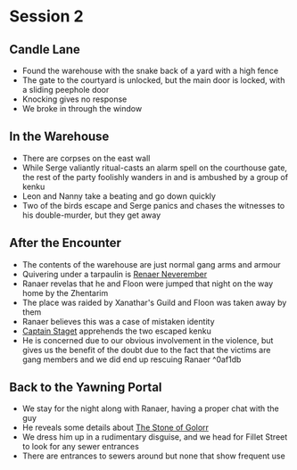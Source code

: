 # Session 2
## Candle Lane
- Found the warehouse with the snake back of a yard with a high fence
- The gate to the courtyard is unlocked, but the main door is locked, with a sliding peephole door
- Knocking gives no response
- We broke in through the window

## In the Warehouse
- There are corpses on the east wall
- While Serge valiantly ritual-casts an alarm spell on the courthouse gate, the rest of the party foolishly wanders in and is ambushed by a group of kenku
- Leon and Nanny take a beating and go down quickly
- Two of the birds escape and Serge panics and chases the witnesses to his double-murder, but they get away

## After the Encounter
- The contents of the warehouse are just normal gang arms and armour
- Quivering under a tarpaulin is [Renaer Neverember](../Character%20Notes/Non-Player%20Characters/Renaer%20Neverember.md)
- Ranaer revelas that he and Floon were jumped that night on the way home by the Zhentarim
- The place was raided by Xanathar's Guild and Floon was taken away by them
- Ranaer believes this was a case of mistaken identity
- [Captain Staget](../Character%20Notes/Non-Player%20Characters/Hyustus%20Staget.md) apprehends the two escaped kenku
- He is concerned due to our obvious involvement in the violence, but gives us the benefit of the doubt due to the fact that the victims are gang members and we did end up rescuing Ranaer ^0af1db

## Back to the Yawning Portal
- We stay for the night along with Ranaer, having a proper chat with the guy
- He reveals some details about [The Stone of Golorr](../Waterdeep/The%20Stone%20of%20Golorr.md)
- We dress him up in a rudimentary disguise, and we head for Fillet Street to look for any sewer entrances
- There are entrances to sewers around but none that show frequent use